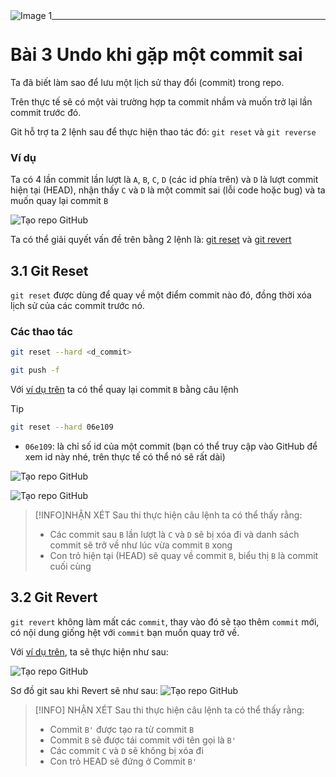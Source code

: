 <img src="https://count-viewer.vercel.app//api/blog/view?url=https://davisupers.web.app/github/session3.html" alt="Image 1" style="float: left">

---

# Bài 3 Undo khi gặp một commit sai

Ta đã biết làm sao để lưu một lịch sử thay đổi (commit) trong repo.

Trên thực tế sẽ có một vài trường hợp ta commit nhầm và muốn trở lại lần commit trước đó.

Git hỗ trợ ta 2 lệnh sau để thực hiện thao tác đó:     `git reset` và `git reverse`

### Ví dụ
Ta có 4 lần commit lần lượt là `A`, `B`, `C`, `D` (các id phía trên) và `D` là lượt commit hiện tại (HEAD), nhận thấy `C` và `D` là một commit sai (lỗi code hoặc bug) và ta muốn quay lại commit `B`

![Tạo repo GitHub](https://github.com/theanishtar/images/blob/main/angurvad/github/session3/pic1.1.png?raw=true)

Ta có thể giải quyết vấn đề trên bằng 2 lệnh là: [git reset](/github/session3.html#_3-1-git-reset) và [git revert](/session3.html#_3-2-git-revert)
## 3.1 Git Reset

`git reset` được dùng để quay về một điểm commit nào đó, đồng thời xóa lịch sử của các commit trước nó.

### Các thao tác 

```bash
git reset --hard <d_commit>

git push -f
```

Với [ví dụ trên](/github/session3.html#vi-du) ta có thể quay lại commit `B` bằng câu lệnh

>[!TIP]
>```bash
>git reset --hard 06e109
>```
>- `06e109`: là chỉ số id của một commit (bạn có thể truy cập vào GitHub để xem id này nhé, trên thực tế có thể nó sẽ rất dài) 
>
>![Tạo repo GitHub](https://github.com/theanishtar/images/blob/main/angurvad/github/session3/pic2.1.png?raw=true)




![Tạo repo GitHub](https://github.com/theanishtar/images/blob/main/angurvad/github/session3/pic2.4.png?raw=true)

>[!INFO]NHẬN XÉT
>Sau thi thực hiện câu lệnh ta có thể thấy rằng:
>
>- Các commit sau `B` lần lượt là `C` và `D` sẽ bị xóa đi và danh sách commit sẽ trở về như lúc vừa commit `B` xong
>- Con trỏ hiện tại (HEAD) sẽ quay về commit `B`, biểu thị `B` là commit cuối cùng


## 3.2 Git Revert

`git revert` không làm mất các `commit`, thay vào đó sẽ tạo thêm `commit` mới, có nội dung giống hệt với `commit` bạn muốn quay trở về.

Với [ví dụ trên](/github/session3.html#vi-du), ta sẽ thực hiện như sau:

![Tạo repo GitHub](https://github.com/theanishtar/images/blob/main/angurvad/github/session3/pic3.png?raw=true)

Sơ đồ git sau khi Revert sẽ như sau:
![Tạo repo GitHub](https://github.com/theanishtar/images/blob/main/angurvad/github/session3/pic3.2.png?raw=true)

>[!INFO] NHẬN XÉT
>Sau thi thực hiện câu lệnh ta có thể thấy rằng:
>
>- Commit `B'` được tạo ra từ commit `B`
>- Commit `B` sẽ được tái commit với tên gọi là `B'`
>- Các commit `C` và `D` sẽ không bị xóa đi
>- Con trỏ HEAD sẽ đứng ở Commit `B'`